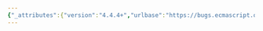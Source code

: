 ```yaml
---
{"_attributes":{"version":"4.4.4+","urlbase":"https://bugs.ecmascript.org/","maintainer":"dherman@mozilla.com"},"bug":{"bug_id":2523,"creation_ts":"2014-02-11 10:42:00 -0800","short_desc":"13.11.5: suggested restructuring","delta_ts":"2014-06-01 20:55:19 -0700","product":"Draft for 6th Edition","component":"editorial issue","version":"Rev 22: January 20, 2014 Draft","rep_platform":"All","op_sys":"All","bug_status":"RESOLVED","resolution":"FIXED","priority":"Normal","bug_severity":"enhancement","everconfirmed":true,"reporter":{"uid":"jmdyck","name":"Michael Dyck"},"assigned_to":{"uid":"allen","name":"Allen Wirfs-Brock"},"long_desc":[{"commentid":7244,"comment_count":0,"who":{"uid":"jmdyck","name":"Michael Dyck"},"bug_when":"2014-02-11 10:42:10 -0800","thetext":"In 13.11.5 \"Runtime Semantics: CaseBlockEvaluation\":\n\n13.11.5 / group 1\n\nI suggest restructuring steps 4 and 5 to:\n\n    Repeat, letting C be each CaseClause in A\n        If /searching/ is *true*, then\n            [steps 4.b - 4.e]\n        else\n            [step 5.b]\n    Return NormalCompletion(/V/).\n\nReasons:\n\n -- Currently, steps 4.a and 5.a say \"Let C be the next CaseClause in A. ...\"\n    I think these are the only points where an algorithm asks for the\n    'next' element in a List, as if the List carries around a cursor.\n    Eliminating them simplifies the implicit data model for Lists.\n\n -- It's more obvious that each CaseClause in A is being processed exactly\n    once (modulo an early return via ReturnIfAbrupt).\n\n -- It makes this algorithm closer in structure to (the first 4 steps of)\n    the algorithm in group 2. (And you could easily make them even closer.)"},{"commentid":8329,"comment_count":1,"who":{"uid":"allen","name":"Allen Wirfs-Brock"},"bug_when":"2014-05-12 09:44:06 -0700","thetext":"fixed in rev25 editor's draft"},{"commentid":8780,"comment_count":2,"who":{"uid":"jmdyck","name":"Michael Dyck"},"bug_when":"2014-06-01 20:55:19 -0700","thetext":"confirmed fixed."}]}}
---
```

